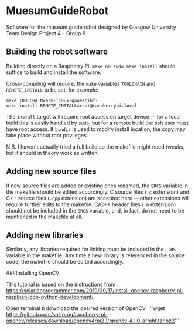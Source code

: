 # MuesumGuideRobot

Software for the museum guide robot designed by Glasgow University Team Design Project 4 - Group 8


## Building the robot software

Building directly on a Raspberry Pi, `make && sudo make install` should suffice to build and install the software.

Cross-compiling will require, the `make` variables `TOOLCHAIN` and `REMOTE_INSTALL` to be set, for example:
```
make TOOLCHAIN=arm-linux-gnueabihf-
make install REMOTE_INSTALL=root@raspberrypi.local
```
The `install` target will require root access on target device -- for a local build this is easily handled by `sudo`, but for a remote build the ssh user must have root access. If `bindir` is used to modify install location, the copy may take place without root privileges.

N.B. I haven't actually tried a full build so the makefile might need tweaks, but it should in theory work as written.

## Adding new source files

If new source files are added or existing ones renamed, the `SRCS` variable in the makefile should be edited accordingly. C source files (`.c` extension) and C++ source files (`.cpp` extension) are accepted here -- other extensions will require further edits to the makefile. C/C++ header files (`.h` extension) should not be included in the `SRCS` variable, and, in fact, do not need to be mentioned in the makefile at all.

## Adding new libraries

Similarly, any libraries required for linking must be included in the `LIBS` variable in the makefile. Any time a new library is referenced in the source code, the makefile should be edited accordingly.

###Installing OpenCV

This tutorial is based on the instructions from https://solarianprogrammer.com/2019/09/17/install-opencv-raspberry-pi-raspbian-cpp-python-development/

Open terminal ti download the desired version of OpenCV:
'''wget https://github.com/sol-prog/raspberry-pi-opencv/releases/download/opencv4rpi2.1/opencv-4.1.0-armhf.tar.bz2'''

